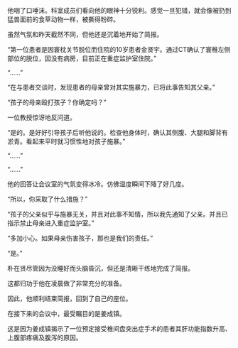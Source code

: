 他咽了口唾沫。科室成员们看向他的眼神十分锐利。感觉一旦犯错，就会像被扔到猛兽面前的食草动物一样，被撕得粉碎。

虽然气氛和昨天截然不同，但他还是沉着地开始了简报。

“第一位患者是因寰枕关节脱位而住院的10岁患者金贤宇。通过CT确认了寰椎左侧部位的脱位，因没有病房，目前正在重症监护室住院。”

“……”

“在与患者交谈时，发现患者的母亲曾对其实施暴力，已将此事告知其父亲。”

“孩子的母亲殴打孩子？你确定吗？”

一位教授惊讶地反问道。

“是的。是好好引导孩子后听他说的。检查他身体时，确认其侧腹、大腿和脚背有淤青。看起来平时就习惯性地对孩子施暴。”

“……”

“……”

他的回答让会议室的气氛变得冰冷。仿佛温度瞬间下降了好几度。

“所以，你采取了什么措施？”

“孩子的父亲似乎与施暴无关，并且对此事不知情，所以我先通知了父亲。并且已指示禁止母亲进入重症监护室。”

“多加小心。如果母亲伤害孩子，那也是我们的责任。”

“是。”

朴在贤尽管因为没睡好而头脑昏沉，但还是清晰干练地完成了简报。

这都归功于他在凌晨做了非常充分的准备。

因此，他顺利结束简报，回到了自己的座位。

在接下来的会议中，最受瞩目的是姜成镇。

这是因为姜成镇揭示了一位预定接受椎间盘突出症手术的患者其肝功能指数升高、上腹部疼痛及腹泻的原因。